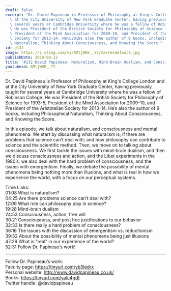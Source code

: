 ```yaml
---
draft: false
excerpt: "Dr. David Papineau is Professor of Philosophy at King's College London and\
  \ at the City University of New York Graduate Center, having previously taught for\
  \ several years at Cambridge University where he was a fellow of Robinson College.\
  \ He was President of the British Society for Philosophy of Science for 1993-5,\
  \ President of the Mind Association for 2009-10, and President of the Aristotelian\
  \ Society for 2013-14. He\u2019s also the author of 9 books, including Philosophical\
  \ Naturalism, Thinking About Consciousness, and Knowing the Score."
id: e132
image: https://i.ytimg.com/vi/AMtjWKE__YY/maxresdefault.jpg
publishDate: 2019-08-12
title: '#132 David Papineau: Naturalism, Mind-Brain Dualism, and Consciousness'
youtubeid: AMtjWKE__YY
---
```

Dr. David Papineau is Professor of Philosophy at King's College London and at the City University of New York Graduate Center, having previously taught for several years at Cambridge University where he was a fellow of Robinson College. He was President of the British Society for Philosophy of Science for 1993-5, President of the Mind Association for 2009-10, and President of the Aristotelian Society for 2013-14. He’s also the author of 9 books, including Philosophical Naturalism, Thinking About Consciousness, and Knowing the Score.

In this episode, we talk about naturalism, and consciousness and mental phenomena. We start by discussing what naturalism is; if there are problems that science can’t deal with; and how philosophy can contribute to science and the scientific method. Then, we move on to talking about consciousness. We first tackle the issues with mind-brain dualism, and then we discuss consciousness and action, and the Libet experiments in the 1980’s; we also deal with the hard problem of consciousness, and the issues with emergentism. Finally, we debate the possibility of mental phenomena being nothing more than illusions, and what is real in how we experience the world, with a focus on our perceptual systems.

Time Links:  
01:08  What is naturalism?  
04:25  Are there problems science can’t deal with?                     
12:09  What role can philosophy play in science?              
19:28  Mind-brain dualism    
24:53  Consciousness, action, free will        
30:21  Consciousness, and post hoc justifications to our behavior           
32:33  Is there really a hard problem of consciousness?    
36:16  The issues with the discussion of emergentism vs. reductionism  
39:32  About the possibility of mental phenomena being just illusions  
47:29  What is “real” in our experience of the world?  
52:31  Follow Dr. Papineau’s work!

---

Follow Dr. Papineau’s work:  
Faculty page: https://tinyurl.com/yb5ledrx  
Personal website: http://www.davidpapineau.co.uk/  
Books: https://tinyurl.com/yalc4gdf  
Twitter handle: @davidpapineau
